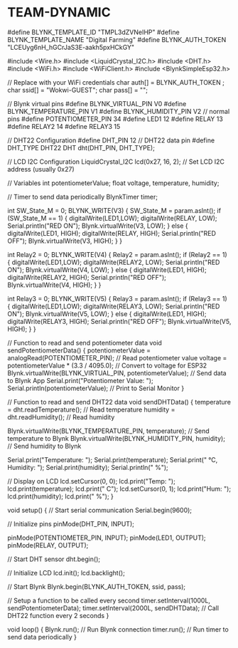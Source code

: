 # TEAM-DYNAMIC
#define BLYNK_TEMPLATE_ID "TMPL3dZVNeIHP"
#define BLYNK_TEMPLATE_NAME "Digital Farming"
#define BLYNK_AUTH_TOKEN "LCEUyg6nH_hGCrJaS3E-aakh5pxHCkGY"

#include <Wire.h>
#include <LiquidCrystal_I2C.h>
#include <DHT.h>
#include <WiFi.h>
#include <WiFiClient.h>
#include <BlynkSimpleEsp32.h>

// Replace with your WiFi credentials
char auth[] = BLYNK_AUTH_TOKEN ;
char ssid[] = "Wokwi-GUEST";
char pass[] = "";

// Blynk virtual pins
#define BLYNK_VIRTUAL_PIN V0
#define BLYNK_TEMPERATURE_PIN V1
#define BLYNK_HUMIDITY_PIN V2
// normal pins
#define POTENTIOMETER_PIN 34
#define LED1 12
#define RELAY 13
#define RELAY2 14
#define RELAY3 15

// DHT22 Configuration
#define DHT_PIN 12    // DHT22 data pin
#define DHT_TYPE DHT22
DHT dht(DHT_PIN, DHT_TYPE);

// LCD I2C Configuration
LiquidCrystal_I2C lcd(0x27, 16, 2);  // Set LCD I2C address (usually 0x27)

// Variables
int potentiometerValue;
float voltage, temperature, humidity;

// Timer to send data periodically
BlynkTimer timer;

int SW_State_M = 0;
BLYNK_WRITE(V3) {
  SW_State_M = param.asInt();
  if (SW_State_M == 1) {
    digitalWrite(LED1,LOW);
    digitalWrite(RELAY, LOW);
    Serial.println("RED ON");
    Blynk.virtualWrite(V3, LOW);
  } else {
    digitalWrite(LED1, HIGH);
    digitalWrite(RELAY, HIGH);
    Serial.println("RED OFF");
    Blynk.virtualWrite(V3, HIGH);
  }
}

int Relay2 = 0;
BLYNK_WRITE(V4) {
  Relay2 = param.asInt();
  if (Relay2 == 1) {
    digitalWrite(LED1,LOW);
    digitalWrite(RELAY2, LOW);
    Serial.println("RED ON");
    Blynk.virtualWrite(V4, LOW);
  } else {
    digitalWrite(LED1, HIGH);
    digitalWrite(RELAY2, HIGH);
    Serial.println("RED OFF");
    Blynk.virtualWrite(V4, HIGH);
  }
}

int Relay3 = 0;
BLYNK_WRITE(V5) {
  Relay3 = param.asInt();
  if (Relay3 == 1) {
    digitalWrite(LED1,LOW);
    digitalWrite(RELAY3, LOW);
    Serial.println("RED ON");
    Blynk.virtualWrite(V5, LOW);
  } else {
    digitalWrite(LED1, HIGH);
    digitalWrite(RELAY3, HIGH);
    Serial.println("RED OFF");
    Blynk.virtualWrite(V5, HIGH);
  }
}

// Function to read and send potentiometer data
void sendPotentiometerData() {
  potentiometerValue = analogRead(POTENTIOMETER_PIN);   // Read potentiometer value
  voltage = potentiometerValue * (3.3 / 4095.0);       // Convert to voltage for ESP32
  Blynk.virtualWrite(BLYNK_VIRTUAL_PIN, potentiometerValue);  // Send data to Blynk App
  Serial.print("Potentiometer Value: ");
  Serial.println(potentiometerValue);  // Print to Serial Monitor
}

// Function to read and send DHT22 data
void sendDHTData() {
  temperature = dht.readTemperature();  // Read temperature
  humidity = dht.readHumidity();        // Read humidity



  Blynk.virtualWrite(BLYNK_TEMPERATURE_PIN, temperature);  // Send temperature to Blynk
  Blynk.virtualWrite(BLYNK_HUMIDITY_PIN, humidity);        // Send humidity to Blynk

  Serial.print("Temperature: ");
  Serial.print(temperature);
  Serial.print(" °C, Humidity: ");
  Serial.print(humidity);
  Serial.println(" %");

  // Display on LCD
  lcd.setCursor(0, 0);
  lcd.print("Temp: ");
  lcd.print(temperature);
  lcd.print(" C");
  lcd.setCursor(0, 1);
  lcd.print("Hum: ");
  lcd.print(humidity);
  lcd.print(" %");
}

void setup() {
  // Start serial communication
  Serial.begin(9600);

  // Initialize pins
  pinMode(DHT_PIN, INPUT);
  
  pinMode(POTENTIOMETER_PIN, INPUT);
  pinMode(LED1, OUTPUT);
  pinMode(RELAY, OUTPUT);

  // Start DHT sensor
  dht.begin();

  // Initialize LCD
  lcd.init();
  lcd.backlight();

  // Start Blynk
  Blynk.begin(BLYNK_AUTH_TOKEN, ssid, pass);

  // Setup a function to be called every second
  timer.setInterval(1000L, sendPotentiometerData);
  timer.setInterval(2000L, sendDHTData);  // Call DHT22 function every 2 seconds
}

void loop() {
  Blynk.run();  // Run Blynk connection
  timer.run();  // Run timer to send data periodically
}

